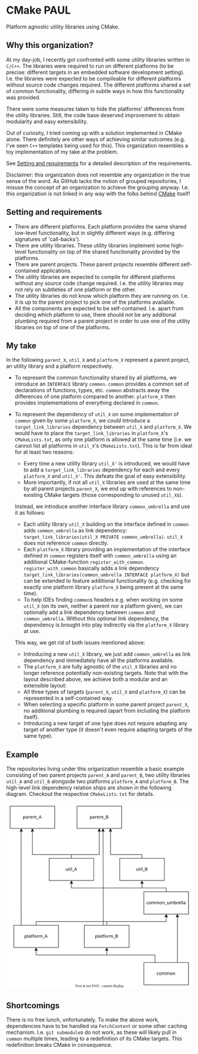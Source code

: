 # CMake PAUL

Platform agnostic utility libraries using CMake.

## Why this organization?

At my day-job, I recently got confronted with some utility libraries written in `C/C++`.
The libraries were required to run on different platforms (to be precise: different targets in an embedded software development setting).
I.e. the libraries were expected to be compileable for different platforms without source code changes required.
The different platforms shared a set of common functionality, differing in subtle ways in how this functionality was provided.

There were some measures taken to hide the platforms' differences from the utility libraries.
Still, the code base deserved improvement to obtain modularity and easy extensibility.

Out of curiosity, I tried coming up with a solution implemented in CMake alone.
There definitely are other ways of achieving similar outcomes (e.g. I've seen `C++` templates being used for this).
This organization resembles a toy implementation of my take at the problem.

See [Setting and requirements](#setting-and-requirements) for a detailed description of the requirements.

Disclaimer: this organization does not resemble any organization in the true sense of the word.
As GitHub lacks the notion of grouped repositories, I misuse the concept of an organization to achieve the grouping anyway.
I.e. this organization is not linked in any way with the folks behind [CMake](https://cmake.org/) itself!

## Setting and requirements

- There are different platforms.
  Each platform provides the same shared low-level functionality, but in slightly different ways (e.g. differing signatures of 'call-backs').
- There are utility libraries.
  These utility libraries implement some high-level functionality on top of the shared functionality provided by the platforms.
- There are parent projects.
  These parent projects resemble different self-contained applications.
- The utility libraries are expected to compile for different platforms without any source code change required.
  I.e. the utility libraries may not rely on subtleties of one platform or the other.
- The utility libraries do not know which platform they are running on.
  I.e. it is up to the parent project to pick one of the platforms available.
- All the components are expected to be self-contained.
  I.e. apart from deciding which platform to use, there should not be any additional plumbing required from a parent project in order to use one of the utility libraries on top of one of the platforms.

## My take

In the following `parent_X`, `util_X` and `platform_X` represent a parent project, an utility library and a platform respectively.

- To represent the common functionality shared by all platforms, we introduce an `INTERFACE` library `common`.
  `common` provides a common set of declarations of functions, types, etc.
  `common` abstracts away the differences of one platform compared to another.
  `platform_X` then provides implementations of everything declared in `common`.
- To represent the dependency of `util_X` on some implementation of `common` given by some `platform_X`, we _could_ introduce a `target_link_libraries` dependency between `util_X` and `platform_X`.
  We would have to place the `target_link_libraries` in `platform_X`'s `CMakeLists.txt`, as only one platform is allowed at the same time (i.e. we cannot list all platforms in `util_X`'s `CMakeLists.txt`).
  This is far from ideal for at least two reasons:
  - Every time a new utility library `util_X'` is introduced, we would have to add a `target_link_libraries` dependency for each and every `platform_X` and `util_X'`.
    This defeats the goal of easy extensibility.
  - More importantly, if not all `util_X` libraries are used at the same time by all parent projects `parent_X`, we end up with references to non-existing CMake targets (those corresponding to unused `util_X`s).

  Instead, we introduce another interface library `common_umbrella` and use it as follows:
  - Each utility library `util_X` building on the interface defined in `common` adds `common_umbrella` as link dependency: `target_link_libraries(util_X PRIVATE common_umbrella)`.
    `util_X` does not reference `common` directly.
  - Each `platform_X` library providing an implementation of the interface defined in `common` registers itself with `common_umbrella` using an additional CMake-function `register_with_common`.
    `register_with_common` basically adds a link dependency `target_link_libraries(common_umbrella INTERFACE platform_X)` but can be extended to feature additional functionality (e.g. checking for exactly one platform library `platform_X` being present at the same time).
  - To help IDEs finding `common`s headers e.g. when working on some `util_X` (on its own, neither a parent nor a platform given), we can optionally add a link dependency between `common` and `common_umbrella`.
    Without this optional link dependency, the dependency is brought into play indirectly via the `platform_X` library at use.

  This way, we get rid of both issues mentioned above:
  - Introducing a new `util_X` library, we just add `common_umbrella` as link dependency and immediately have all the platforms available.
  - The `platform_X` are fully agnostic of the `util_X` libraries and no longer reference potentially non-existing targets.
  Note that with the layout described above, we achieve both a modular and an extensible layout:
  - All three types of targets (`parent_X`, `util_X` and `platform_X`) can be represented in a self-contained way.
  - When selecting a specific platform in some parent project `parent_X`, no additional plumbing is required (apart from including the platform itself).
  - Introducing a new target of one type does not require adapting any target of another type (it doesn't even require adapting targets of the same type).

## Example

The repositories living under this origanization resemble a basic example consisting of two parent projects `parent_A` and `parent_B`, two utility libraries `util_A` and `util_B` alongside two platforms `platform_A` and `platform_B`.
The high-level link dependency relation ships are shown in the following diagram.
Checkout the respective `CMakeLists.txt` for details.

![Diagram](img/diagram.svg)

## Shortcomings

There is no free lunch, unfortunately.
To make the above work, dependencies have to be handled via `FetchContent` or some other caching mechanism.
I.e. `git submodule`s do not work, as these will likely pull in `common` multiple times, leading to a redefinition of its CMake targets.
This redefinition breaks CMake in consequence.
